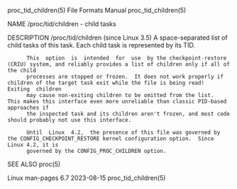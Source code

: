 proc_tid_children(5)						      File Formats Manual						  proc_tid_children(5)

NAME
       /proc/tid/children - child tasks

DESCRIPTION
       /proc/tid/children (since Linux 3.5)
	      A space-separated list of child tasks of this task.  Each child task is represented by its TID.

	      This  option  is	intended  for  use  by the checkpoint-restore (CRIU) system, and reliably provides a list of children only if all of the child
	      processes are stopped or frozen.	It does not work properly if children of the target task exit while the file is being read!  Exiting  children
	      may cause non-exiting children to be omitted from the list.  This makes this interface even more unreliable than classic PID-based approaches if
	      the inspected task and its children aren't frozen, and most code should probably not use this interface.

	      Until  Linux  4.2,  the presence of this file was governed by the CONFIG_CHECKPOINT_RESTORE kernel configuration option.	Since Linux 4.2, it is
	      governed by the CONFIG_PROC_CHILDREN option.

SEE ALSO
       proc(5)

Linux man-pages 6.7							  2023-08-15							  proc_tid_children(5)
